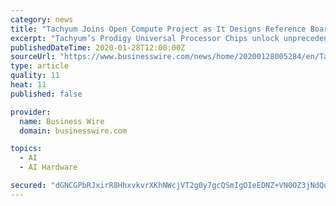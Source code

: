 ```yaml
---
category: news
title: "Tachyum Joins Open Compute Project as It Designs Reference Boards for Its Prodigy Chip"
excerpt: "Tachyum’s Prodigy Universal Processor Chips unlock unprecedented performance ... companies operating large scale Artificial Intelligence (AI) systems, and enterprise companies operating private cloud. This unprecedented unification and economy of scale allow just a few reference designs to address multiple large and growing markets."
publishedDateTime: 2020-01-28T12:00:00Z
sourceUrl: "https://www.businesswire.com/news/home/20200128005284/en/Tachyum-Joins-Open-Compute-Project-Designs-Reference"
type: article
quality: 11
heat: 11
published: false

provider:
  name: Business Wire
  domain: businesswire.com

topics:
  - AI
  - AI Hardware

secured: "dGNCGPbRJxirR8HhxvkvrXKhNWcjVT2g0y7gcQSmIgOIeEDNZ+VN0OZ3jNdQu3omFKPTyYzfofHbXVdajIbFivbJPkOojjgUqxS/ej22GpvyOhYNplDntd2XSGdCnXDkhWUhCDgxBdk1Ynhl4RUm/bKfiA+CihWfpwx3iH5bNzrmxtH2b7mGtEG9Sb5sqaLQMRH453Tg632zVwKyuFFP3izoT2g6hW0+LvCb9NTs0FcVDfcP1/FmevM1CMxVBgeSZSL9sKLRY98z3vqCcFAQUJJqWSpWkVj0iw4eHlhw2cei8qlBKw3CkiBLBGbGt3ByfV5etJPPSv9ALwT9dgJfXcSVGPaxQy4L999ZaY0N3BQQMGkXysm1TAZS+Oi2yyy7ZgfYrUi2EnUzDjovSrCXb+1+FbWA1EgsWHKROb4nsDDVmkgQSFUcCkk0Hiz0gZ0tlFauouBIKHi4RzbD8+4ofd2GGxVoOPb26izzNY9ryr8=;vihglQnea3a0t2VPhAOhqQ=="
---
```


